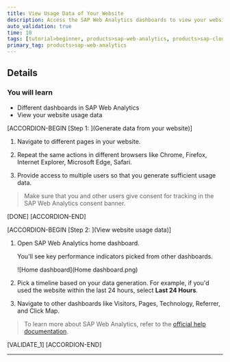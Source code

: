```yaml
---
title: View Usage Data of Your Website
description: Access the SAP Web Analytics dashboards to view your website usage data.
auto_validation: true
time: 10
tags: [tutorial>beginner, products>sap-web-analytics, products>sap-cloud-platform]
primary_tag: products>sap-web-analytics
---
```


## Details
### You will learn
  - Different dashboards in SAP Web Analytics
  - View your website usage data

[ACCORDION-BEGIN [Step 1: ](Generate data from your website)]

1. Navigate to different pages in your website.

2. Repeat the same actions in different browsers like Chrome, Firefox, Internet Explorer, Microsoft Edge, Safari.

3. Provide access to multiple users so that you generate sufficient usage data.

> Make sure that you and other users give consent for tracking in the SAP Web Analytics consent banner.

[DONE]
[ACCORDION-END]

[ACCORDION-BEGIN [Step 2: ](View website usage data)]

1. Open SAP Web Analytics home dashboard.

    You'll see key performance indicators picked from other dashboards.

    ![Home dashboard](Home dashboard.png)

2. Pick a timeline based on your data generation. For example, if you'd used the website within the last 24 hours, select **Last 24 Hours**.

3. Navigate to other dashboards like Visitors, Pages, Technology, Referrer, and Click Map.

>To learn more about SAP Web Analytics, refer to the [official help documentation](https://help.sap.com/viewer/e342b49c78c74d4e8ebc00700a791aee/Cloud/en-US/).


[VALIDATE_1]
[ACCORDION-END]

---
